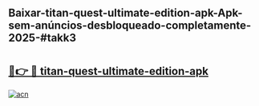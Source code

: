 ## Baixar-titan-quest-ultimate-edition-apk-Apk-sem-anúncios-desbloqueado-completamente-2025-#takk3

# <h2><a href="https://ainizakaria.my?title=titan-quest-ultimate-edition-apk&ref=22M">🔗👉 🔴 titan-quest-ultimate-edition-apk</a></h2>

[![acn](https://github.com/user-attachments/assets/0f9c940e-d8b0-45ae-aac7-cd30a18b3e1c)](https://ainizakaria.my?title=titan-quest-ultimate-edition-apk&ref=22M)

